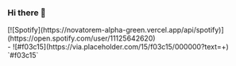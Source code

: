 ### Hi there 👋
<div>
[![Spotify](https://novatorem-alpha-green.vercel.app/api/spotify)](https://open.spotify.com/user/11125642620)</div>
- ![#f03c15](https://via.placeholder.com/15/f03c15/000000?text=+) `#f03c15`
<!--
**FrankiPLCZ/FrankiPLCZ** is a ✨ _special_ ✨ repository because its `README.md` (this file) appears on your GitHub profile.

Here are some ideas to get you started:

- 🔭 I’m currently working on ...
- 🌱 I’m currently learning ...
- 👯 I’m looking to collaborate on ...
- 🤔 I’m looking for help with ...
- 💬 Ask me about ...
- 📫 How to reach me: ...
- 😄 Pronouns: ...
- ⚡ Fun fact: ...
-->
